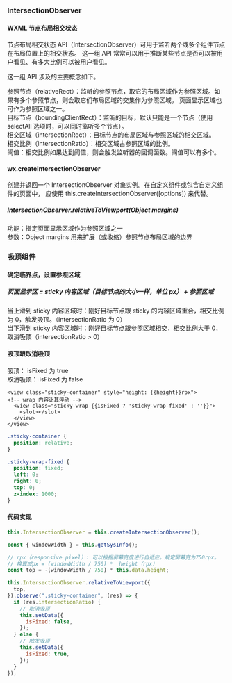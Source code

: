 ### IntersectionObserver

#### WXML 节点布局相交状态

节点布局相交状态 API（IntersectionObserver）可用于监听两个或多个组件节点在布局位置上的相交状态。
这一组 API 常常可以用于推断某些节点是否可以被用户看见、有多大比例可以被用户看见。

这一组 API 涉及的主要概念如下。

参照节点（relativeRect）：监听的参照节点，取它的布局区域作为参照区域。如果有多个参照节点，则会取它们布局区域的交集作为参照区域。
页面显示区域也可作为参照区域之一。  
目标节点（boundingClientRect）：监听的目标，默认只能是一个节点（使用 selectAll 选项时，可以同时监听多个节点）。  
相交区域（intersectionRect）：目标节点的布局区域与参照区域的相交区域。  
相交比例（intersectionRatio）：相交区域占参照区域的比例。  
阈值：相交比例如果达到阈值，则会触发监听器的回调函数。阈值可以有多个。

#### wx.createIntersectionObserver

创建并返回一个 IntersectionObserver 对象实例。在自定义组件或包含自定义组件的页面中，
应使用 this.createIntersectionObserver([options]) 来代替。

##### IntersectionObserver.relativeToViewport(Object margins)

功能：指定页面显示区域作为参照区域之一  
参数：Object margins 用来扩展（或收缩）参照节点布局区域的边界

### 吸顶组件

#### 确定临界点，设置参照区域

##### 页面显示区 = sticky 内容区域（目标节点的大小一样，单位 px） + 参照区域

当上滑到 sticky 内容区域时：刚好目标节点跟 sticky 的内容区域重合，相交比例为 0，触发吸顶。（intersectionRatio 为 0）  
当下滑到 sticky 内容区域时：刚好目标节点跟参照区域相交，相交比例大于 0， 取消吸顶（intersectionRatio > 0）

#### 吸顶跟取消吸顶

吸顶： isFixed 为 true  
取消吸顶： isFixed 为 false

```wxml
<view class="sticky-container" style="height: {{height}}rpx">
<!-- wrap 内容让其浮动 -->
  <view class="sticky-wrap {{isFixed ? 'sticky-wrap-fixed' : ''}}">
    <slot></slot>
  </view>
</view>
```

```css
.sticky-container {
  position: relative;
}

.sticky-wrap-fixed {
  position: fixed;
  left: 0;
  right: 0;
  top: 0;
  z-index: 1000;
}
```

#### 代码实现

```js
this.IntersectionObserver = this.createIntersectionObserver();

const { windowWidth } = this.getSysInfo();

// rpx（responsive pixel）: 可以根据屏幕宽度进行自适应。规定屏幕宽为750rpx。
// 换算成px = (windowWidth / 750) *  height（rpx）
const top = -(windowWidth / 750) * this.data.height;

this.IntersectionObserver.relativeToViewport({
  top,
}).observe(".sticky-container", (res) => {
  if (res.intersectionRatio) {
    // 取消吸顶
    this.setData({
      isFixed: false,
    });
  } else {
    // 触发吸顶
    this.setData({
      isFixed: true,
    });
  }
});
```
